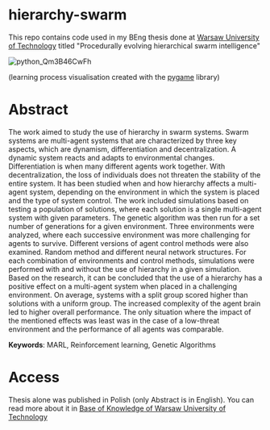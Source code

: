 # hierarchy-swarm

This repo contains code used in my BEng thesis done at [Warsaw University of Technology](https://eng.pw.edu.pl/) titled "Procedurally evolving hierarchical swarm intelligence"


![python_Qm3B46CwFh](https://github.com/user-attachments/assets/a6747651-c786-4c37-b5ee-aacaf1e67fc6)

(learning process visualisation created with the [pygame](https://www.pygame.org) library)


# Abstract

The work aimed to study the use of hierarchy in swarm systems. Swarm systems are multi-agent
systems that are characterized by three key aspects, which are dynamism, differentiation and
decentralization. A dynamic system reacts and adapts to environmental changes. Differentiation
is when many different agents work together. With decentralization, the loss of individuals does
not threaten the stability of the entire system. It has been studied when and how hierarchy affects
a multi-agent system, depending on the environment in which the system is placed and the type of
system control.
The work included simulations based on testing a population of solutions, where each solution
is a single multi-agent system with given parameters. The genetic algorithm was then run for a set
number of generations for a given environment. Three environments were analyzed, where each
successive environment was more challenging for agents to survive. Different versions of agent control
methods were also examined. Random method and different neural network structures. For each
combination of environments and control methods, simulations were performed with and without the
use of hierarchy in a given simulation.
Based on the research, it can be concluded that the use of a hierarchy has a positive effect on
a multi-agent system when placed in a challenging environment. On average, systems with a split
group scored higher than solutions with a uniform group. The increased complexity of the agent brain
led to higher overall performance. The only situation where the impact of the mentioned effects was
least was in the case of a low-threat environment and the performance of all agents was comparable.

**Keywords**: MARL, Reinforcement learning, Genetic Algorithms

# Access
Thesis alone was published in Polish (only Abstract is in English). You can read more about it in [Base of Knowledge of Warsaw University of Technology](https://repo.pw.edu.pl/info/bachelor/WUT1bc90047a35046088e37a2310bc5c9b8)

